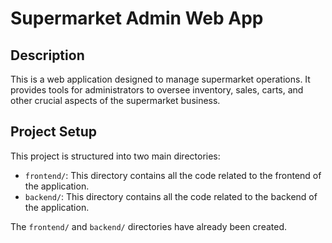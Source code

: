 # Supermarket Admin Web App

## Description

This is a web application designed to manage supermarket operations. It provides tools for administrators to oversee inventory, sales, carts, and other crucial aspects of the supermarket business.

## Project Setup

This project is structured into two main directories:

-   `frontend/`: This directory contains all the code related to the frontend of the application.
-   `backend/`: This directory contains all the code related to the backend of the application.

The `frontend/` and `backend/` directories have already been created.